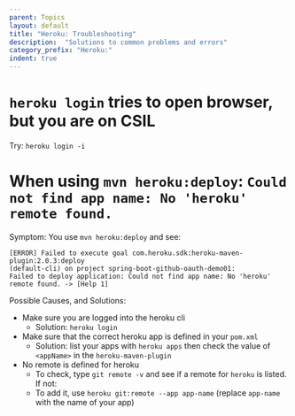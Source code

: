 ```yaml
---
parent: Topics
layout: default
title: "Heroku: Troubleshooting"
description:  "Solutions to common problems and errors"
category_prefix: "Heroku:"
indent: true
---
```


# `heroku login` tries to open browser, but you are on CSIL

Try: `heroku login -i`

# When using `mvn heroku:deploy`: `Could not find app name: No 'heroku' remote found.` 

Symptom: You use `mvn heroku:deploy` and see:

```
[ERROR] Failed to execute goal com.heroku.sdk:heroku-maven-plugin:2.0.3:deploy 
(default-cli) on project spring-boot-github-oauth-demo01: 
Failed to deploy application: Could not find app name: No 'heroku' remote found. -> [Help 1]
```

Possible Causes, and Solutions:

* Make sure you are logged into the heroku cli
   * Solution: `heroku login`
* Make sure that the correct heroku app is defined in your `pom.xml`
   * Solution: list your apps with `heroku apps` then check the value of `<appName>` in the `heroku-maven-plugin`
* No remote is defined for heroku
   * To check, type `git remote -v` and see if a remote for `heroku` is listed.  If not:
   * To add it, use `heroku git:remote --app app-name` (replace `app-name` with the name of your app)
         
